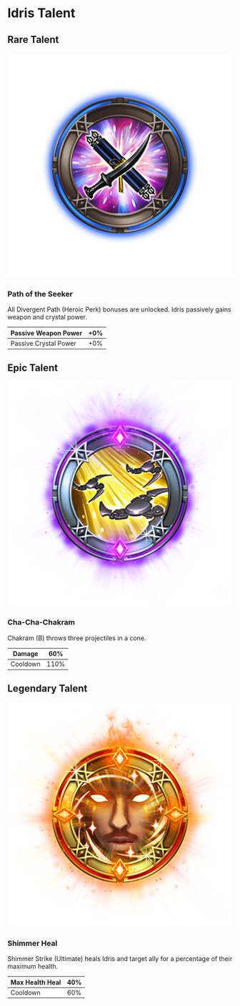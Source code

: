 # Idris Talent

## Rare Talent

![](../../.gitbook/assets/idris_rare.png)

### Path of the Seeker

All Divergent Path \(Heroic Perk\) bonuses are unlocked. Idris passively gains weapon and crystal power.

| Passive Weapon Power | +0% |
| --- | --- |
| Passive Crystal Power | +0% |

## Epic Talent

![](../../.gitbook/assets/idris_epic.png)

### Cha-Cha-Chakram

Chakram \(B\) throws three projectiles in a cone.

| Damage | 60% |
| --- | --- |
| Cooldown | 110% |

## Legendary Talent

![](../../.gitbook/assets/idris_legendary.png)

### Shimmer Heal

Shimmer Strike \(Ultimate\) heals Idris and target ally for a percentage of their maximum health.

| Max Health Heal | 40% |
| --- | --- |
| Cooldown | 60% |

